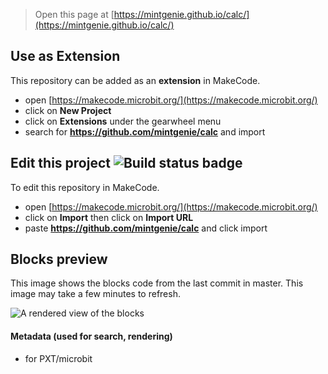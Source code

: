 
> Open this page at [https://mintgenie.github.io/calc/](https://mintgenie.github.io/calc/)

## Use as Extension

This repository can be added as an **extension** in MakeCode.

* open [https://makecode.microbit.org/](https://makecode.microbit.org/)
* click on **New Project**
* click on **Extensions** under the gearwheel menu
* search for **https://github.com/mintgenie/calc** and import

## Edit this project ![Build status badge](https://github.com/mintgenie/calc/workflows/MakeCode/badge.svg)

To edit this repository in MakeCode.

* open [https://makecode.microbit.org/](https://makecode.microbit.org/)
* click on **Import** then click on **Import URL**
* paste **https://github.com/mintgenie/calc** and click import

## Blocks preview

This image shows the blocks code from the last commit in master.
This image may take a few minutes to refresh.

![A rendered view of the blocks](https://github.com/mintgenie/calc/raw/master/.github/makecode/blocks.png)

#### Metadata (used for search, rendering)

* for PXT/microbit
<script src="https://makecode.com/gh-pages-embed.js"></script><script>makeCodeRender("{{ site.makecode.home_url }}", "{{ site.github.owner_name }}/{{ site.github.repository_name }}");</script>
